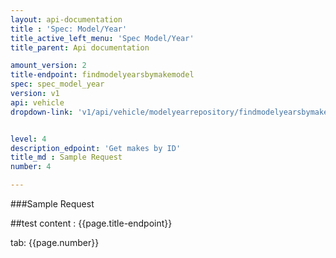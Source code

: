 ```yaml
---
layout: api-documentation
title : 'Spec: Model/Year'
title_active_left_menu: 'Spec Model/Year'
title_parent: Api documentation

amount_version: 2
title-endpoint: findmodelyearsbymakemodel
spec: spec_model_year
version: v1
api: vehicle
dropdown-link: 'v1/api/vehicle/modelyearrepository/findmodelyearsbymakemodel'


level: 4
description_edpoint: 'Get makes by ID'
title_md : Sample Request
number: 4

---
```


###Sample Request

##test content : {{page.title-endpoint}} 

tab: {{page.number}} 
